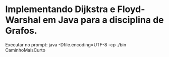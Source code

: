# Implementando Dijkstra e Floyd-Warshal em Java para a disciplina de Grafos.

Executar no prompt: java -Dfile.encoding=UTF-8 -cp ./bin CaminhoMaisCurto